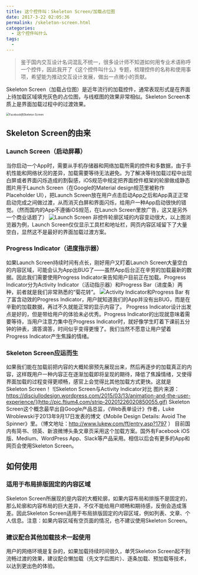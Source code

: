 ```yaml
---
title: 这个控件叫：Skeleton Screen/加载占位图
date: 2017-3-22 02:05:36
permalink: /skeleton-screen.html
categories:
  - 这个控件叫什么
tags:
  - 
---
```


> 鉴于国内交互设计名词混乱不统一，很多设计师不知道如何用专业术语称呼一个控件，因此我开了《这个控件叫什么》专题，梳理控件的名称和使用事项，希望能为推动交互设计发展，做出一点微小的贡献。

Skeleton Screen（加载占位图）是近年流行的加载控件，通常表现形式是在界面上待加载区域填充灰色的占位图，与线框图的效果非常相似。Skeleton Screen本质上是界面加载过程中的过渡效果。<!-- more -->

<img src="http://pic.ftium4.com/1240-20201226020828412-20201226020831372.png" alt="Facebook的Skeleton Screen" style="zoom:50%;" />

## Skeleton Screen的由来
### Launch Screen（启动屏幕）
当你启动一个App时，需要从手机存储器和网络加载所需的控件和多数据，由于手机性能和网络状况的差异，加载需要等待无法避免。为了解决等待加载过程中出现白屏或者界面闪烁造成的割裂感，iOS规范中规定把界面控件框架的轮廓做成静态图片用于Launch Screen（在Google的Material design规范里被称作Placeholder UI），把Launch Screen放在用户点击启动App之后和App真正正常启动完成之间做过渡，从而消灭白屏和界面闪烁，给用户一种App启动很快的错觉。（然而国内的App不遵循iOS规范，在Launch Screen里放广告，这又是另外一个商业话题了）
![Launch Screen](http://pic.ftium4.com/1240-20201226020837331.png)
非控件轮廓区域的内容变动很大，以上图浏览器为例，Launch Screen仅仅显示工具栏和地址栏，网页内容区域留下了大量空白，显然这不是最好的界面加载过渡方案。

### Progress Indicator（进度指示器）
如果Launch Screen持续时间有点长，刚好用户又盯着Launch Screen大量空白的内容区域，可能会认为App出BUG了——虽然App后台正在辛劳的加载最新的数据。因此我们需要使用Progress Indicator来告知用户目前正在加载。Progress Indicator分为Activity Indicator（活动指示器）和Progress Bar（进度条）两种，前者就是我们非常熟悉的“菊花转”。
![Activity Indicator和Progress Bar](http://pic.ftium4.com/1240-20201226020846212.png)
有了富含动效的Progress Indicator，用户就知道我们的App并没有出BUG，而是在辛勤的加载数据，再过不久就能正常的显示内容了。
Progress Indicator设计出发点是好的，但是带给用户的体验未必优秀。Progress Indicator的出现就意味着需要等待，当用户注意力集中在Progress Indicator时，就好像学生盯着下课前五分钟的钟表，滴答滴答，时间似乎变得更慢了。我们当然不愿意让用户望着Progress Indicator产生焦躁的情绪。
### Skeleton Screen应运而生
如果我们能在加载前把内容的大概轮廓预先展现出来，然后再逐步的加载真正的内容，这样既用户一种内容正在逐渐加载即将呈现的期待，降低了焦躁情绪，又使得界面加载的过程变得更顺畅，感官上会觉得比其他加载方式更快。这就是Skeleton Screen！
![Skeleton Screen与Activity Indicator对比
图片来源：https://disciullodesign.wordpress.com/2015/03/13/animation-and-the-user-experience/](http://pic.ftium4.com/strip-20201226020850055.gif)
Skeleton Screen这个概念最早出自Google产品总监，《Web表单设计》作者，Luke Wroblewski于2013年9月17日发表的博文《Mobile Design Details: Avoid The Spinner》里。（博文地址：http://www.lukew.com/ff/entry.asp?1797 ）
目前国内有简书、领英、新浪微博头条文章页采用这个加载方案。国外有Facebook iOS版、Medium、WordPress App、Slack等产品采用。相信以后会有更多的App和网页会使用Skeleton Screen。

## 如何使用

### 适用于布局排版固定的内容区域
Skeleton Screen所展现的是内容的大概轮廓，如果内容布局和排版不是固定的，那么轮廓和内容布局的巨大差异，不仅不能给用户顺畅和期待感，反倒会造成落差。因此Skeleton Screen适用于布局排版固定的内容区域，例如列表、文章、个人信息。注意：如果内容区域有空页面的情况，也不建议使用Skeleton Screen。
### 建议配合其他加载技术一起使用
用户的网络环境是复杂的，如果加载持续时间很久，单凭Skeleton Screen起不到流畅过渡的效果，建议配合懒加载（先文字后图片）、逐条加载、预加载等技术，以达到更出色的体验。